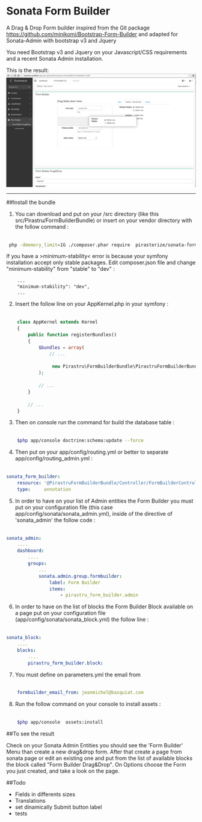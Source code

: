 

Sonata Form Builder
==========================

A Drag & Drop Form builder inspired from the Git package https://github.com/minikomi/Bootstrap-Form-Builder
and adapted for Sonata-Admin with bootstrap v3 and Jquery

You need Bootstrap v3 and Jquery on your Javascript/CSS requirements and a recent Sonata Admin installation.

This is the result:
![Screenshot](Resources/doc/images/Form_Builder_screenshot.png)

-----------------------------------

##Install the bundle

1. You can download and put on your /src directory (like this  src/Pirastru/FormBuilderBundle)
or insert on your vendor directory with the follow command :

```sh

 php -dmemory_limit=1G ./composer.phar require  pirasterize/sonata-form-builder

```
If you have a >minimum-stability< error is because your symfony installation accept only stable packages.
Edit composer.json file and change "minimum-stability" from "stable" to "dev" :

```
    ...
    "minimum-stability": "dev",
    ...

```


2. Insert the follow line on your AppKernel.php in your symfony :

```php

    class AppKernel extends Kernel
    {
        public function registerBundles()
        {
            $bundles = array(
                // ...

                 new Pirastru\FormBuilderBundle\PirastruFormBuilderBundle()
            );

            // ...
        }

        // ...
    }
```


3. Then on console run the command for build the database table :

```sh

    $php app/console doctrine:schema:update --force

```

4. Then put on your app/config/routing.yml or better to separate app/config/routing_admin.yml :

```yml

sonata_form_builder:
    resource: '@PirastruFormBuilderBundle/Controller/FormBuilderController.php'
    type:     annotation

```

5. In order to have on your list of Admin entities the Form Builder you must put on your configuration file (this case app/config/sonata/sonata_admin.yml), inside of the directive of 'sonata_admin' the follow code :

```yml

sonata_admin:
    ....
    dashboard:
        ....
        groups:
            ...
            sonata.admin.group.formbuilder:
                label: Form Builder
                items:
                    - pirastru_form_builder.admin

```

6. In order to have on the list of blocks the Form Builder Block available on a page put on your configuration file (app/config/sonata/sonata_block.yml) the follow line :

``` yml

sonata_block:
    ....
    blocks:
        ....
        pirastru_form_builder.block:

```


7. You must define on parameters.yml the email from

``` yml

    formbuilder_email_from: jeanmichel@basquiat.com

```

8. Run the follow command on your console to install assets :

```sh

    $php app/console  assets:install

```



##To see the result

Check on your Sonata Admin Entities you should see the 'Form Builder' Menu than create a new drag&drop form.
After that create a page from sonata page or edit an existing one and put from the list of available blocks the block called "Form Builder Drag&Drop".
On Options choose the Form you just created, and take a look on the page.



##Todo
- Fields in differents sizes
- Translations
- set dinamically Submit button label
- tests

